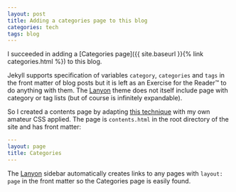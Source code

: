 ```yaml
---
layout: post
title: Adding a categories page to this blog
categories: tech
tags: blog
---
```


I succeeded in adding a [Categories page]({{ site.baseurl }}{% link categories.html %}) to
this blog.

Jekyll supports specification of variables `category`, `categories` and `tags` in the front
matter of blog posts but it is left as an Exercise for the Reader™ to do anything with them. The
[Lanyon](http://lanyon.getpoole.com/) theme does not itself include page with category or tag lists
(but of course is infinitely expandable).

So I created a contents page by adapting [this
technique](https://codinfox.github.io/dev/2015/03/06/use-tags-and-categories-in-your-jekyll-based-github-pages/)
with my own amateur CSS applied. The page is `contents.html` in the root directory of the
site and has front matter:

```yaml
---
layout: page
title: Categories
---
```

The [Lanyon](http://lanyon.getpoole.com/) sidebar automatically creates links to any
pages with `layout: page` in the front matter so the Categories page is easily found. 
